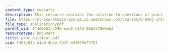 ```yaml
---
content_type: resource
description: This resource contains the solution to questions of practice quiz 1.
file: https://ol-ocw-studio-app-qa.s3.amazonaws.com/courses/6-046j-introduction-to-algorithms-sma-5503-fall-2005/f36fc83aa1a04bcefd37b939f9d7776f_prac_quiz1sol.pdf
file_type: application/pdf
parent_uid: 144d9e51-3546-eac8-c1fd-9b0d278e6eb2
resourcetype: Document
title: prac_quiz1sol.pdf
uid: f36fc83a-a1a0-4bce-fd37-b939f9d7776f
---
```

